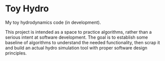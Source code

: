 Toy Hydro
=======

My toy hydrodynamics code (in development).

This project is intended as a space to practice algorithms, rather than
a serious intent at software development.  The goal is to establish some
baseline of algorithms to understand the needed functionality, then
scrap it and build an actual hydro simulation tool with proper software
design principles.

